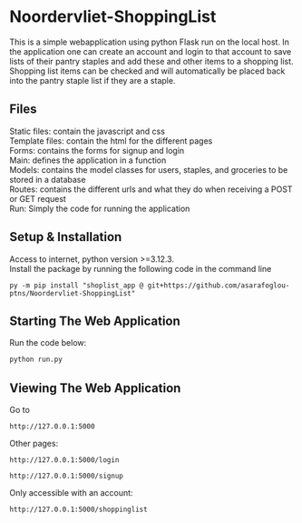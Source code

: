 # Noordervliet-ShoppingList

This is a simple webapplication using python Flask run on the local host. In the application one can create an account and login to that account to save lists of their pantry staples and add these and other items to a shopping list. Shopping list items can be checked and will automatically be placed back into the pantry staple list if they are a staple.  

## Files 
Static files: contain the javascript and css</br>
Template files: contain the html for the different pages</br>
Forms: contains the forms for signup and login</br>
Main: defines the application in a function</br>
Models: contains the model classes for users, staples, and groceries to be stored in a database</br>
Routes: contains the different urls and what they do when receiving a POST or GET request</br>
Run: Simply the code for running the application

## Setup & Installation

Access to internet, python version >=3.12.3.</br>
Install the package by running the following code in the command line
```
py -m pip install "shoplist_app @ git+https://github.com/asarafoglou-ptns/Noordervliet-ShoppingList"
```


## Starting The Web Application

Run the code below:
```bash
python run.py
```

## Viewing The Web Application

Go to 
```
http://127.0.0.1:5000
```
Other pages: 
```
http://127.0.0.1:5000/login
```
```
http://127.0.0.1:5000/signup
```
Only accessible with an account:
```
http://127.0.0.1:5000/shoppinglist
```
